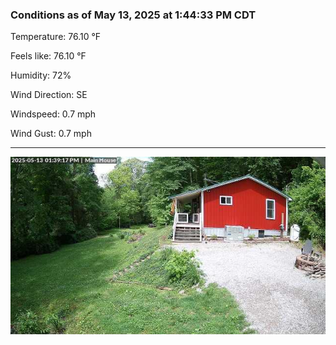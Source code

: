 ### Conditions as of May 13, 2025 at 1:44:33 PM CDT 

Temperature: 76.10 &deg;F

Feels like: 76.10 &deg;F

Humidity: 72%

Wind Direction: SE

Windspeed: 0.7 mph

Wind Gust: 0.7 mph

---

<img src="./images/latest.jpeg"/>

